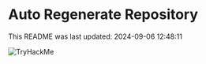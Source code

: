 # Auto Regenerate Repository

This README was last updated: 2024-09-06 12:48:11

 ![TryHackMe](https://tryhackme.com/badge/533634)